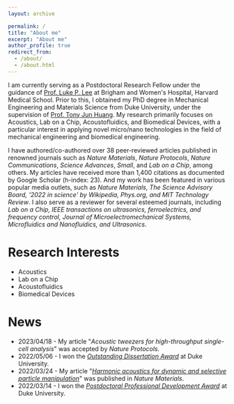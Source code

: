 ```yaml
---
layout: archive

permalink: /
title: "About me"
excerpt: "About me"
author_profile: true
redirect_from: 
  - /about/
  - /about.html
---
```


I am currently serving as a Postdoctoral Research Fellow under the guidance of [Prof. Luke P. Lee](https://connects.catalyst.harvard.edu/Profiles/display/Person/165825) at Brigham and Women's Hospital, Harvard Medical School. Prior to this, I obtained my PhD degree in Mechanical Engineering and Materials Science from Duke University, under the supervision of [Prof. Tony Jun Huang](https://acoustofluidics.pratt.duke.edu/people/tony-jun-huang). My research primarily focuses on Acoustics, Lab on a Chip, Acoustofluidics, and Biomedical Devices, with a particular interest in applying novel micro/nano technologies in the field of mechanical engineering and biomedical engineering. 

I have authored/co-authored over 38 peer-reviewed articles published in renowned journals such as _Nature Materials_, _Nature Protocols_, _Nature Communications_, _Science Advances_, _Small_, and _Lab on a Chip_, among others. My articles have received more than 1,400 citations as documented by Google Scholar (h-index: 23). And my work has been featured in various popular media outlets, such as _Nature Materials, The Science Advisory Board, '2022 in science' by Wikipedia, Phys.org, and MIT Technology Review_. I also serve as a reviewer for several esteemed journals, including _Lab on a Chip, IEEE transactions on ultrasonics, ferroelectrics, and frequency control, Journal of Microelectromechanical Systems, Microfluidics and Nanofluidics, and Ultrasonics_. 

Research Interests
======
* Acoustics
* Lab on a Chip
* Acoustofluidics 
* Biomedical Devices

News
======
* 2023/04/18 - My article "_Acoustic tweezers for high-throughput single-cell analysis_" was accepted by _Nature Protocols_. 
* 2022/05/06 - I won the [_Outstanding Dissertation Award_](https://pratt.duke.edu/about/news/duke-engineering-celebrates-class-2022) at Duke University. 
* 2022/03/24 - My article "[_Harmonic acoustics for dynamic and selective particle manipulation_](https://www.nature.com/articles/s41563-022-01210-8)" was published in _Nature Materials_. 
* 2022/03/14 - I won the [_Postdoctoral Professional Development Award_](https://postdoc.duke.edu/2022-duke-postdoctoral-professional-development-award-winners) at Duke University. 
